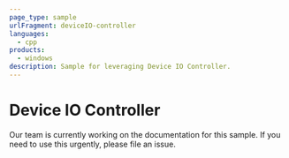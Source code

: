 ```yaml
---
page_type: sample
urlFragment: deviceIO-controller
languages:
  - cpp
products:
  - windows
description: Sample for leveraging Device IO Controller.
---
```


# Device IO Controller

Our team is currently working on the documentation for this sample. If you need to use this urgently, please file an issue. 

